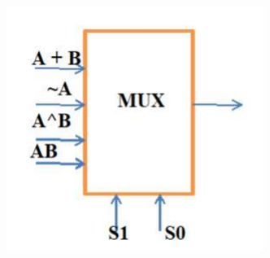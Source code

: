 ![Alt text](https://github.com/sajalsas/ALU-design/blob/7f8dda47bb5046df407fdc0ed89d758dadfe817e/Screenshot%202024-10-23%20181616.png)
